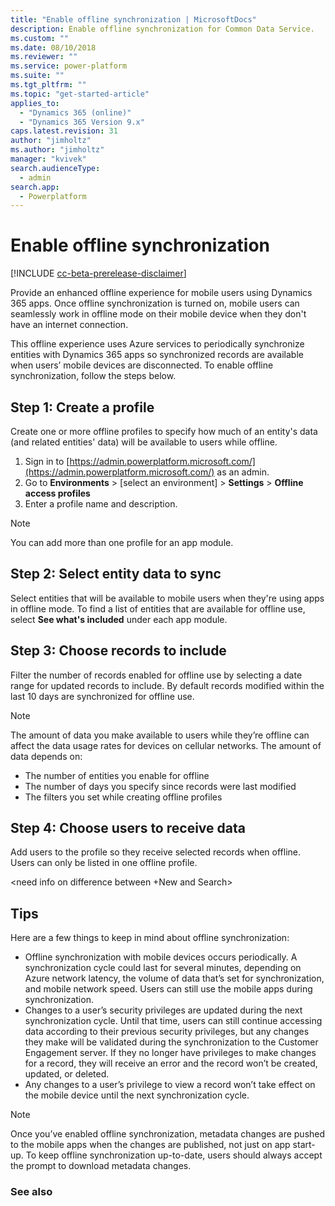 ```yaml
---
title: "Enable offline synchronization | MicrosoftDocs"
description: Enable offline synchronization for Common Data Service.
ms.custom: ""
ms.date: 08/10/2018
ms.reviewer: ""
ms.service: power-platform
ms.suite: ""
ms.tgt_pltfrm: ""
ms.topic: "get-started-article"
applies_to: 
  - "Dynamics 365 (online)"
  - "Dynamics 365 Version 9.x"
caps.latest.revision: 31
author: "jimholtz"
ms.author: "jimholtz"
manager: "kvivek"
search.audienceType: 
  - admin
search.app: 
  - Powerplatform
---
```

# Enable offline synchronization

[!INCLUDE [cc-beta-prerelease-disclaimer](../includes/cc-beta-prerelease-disclaimer.md)]

Provide an enhanced offline experience for mobile users using Dynamics 365 apps. Once offline synchronization is turned on, mobile users can seamlessly work in offline mode on their mobile device when they don't have an internet connection.

This offline experience uses Azure services to periodically synchronize entities with Dynamics 365 apps so synchronized records are available when users’ mobile devices are disconnected. To enable offline synchronization, follow the steps below.

## Step 1: Create a profile

Create one or more offline profiles to specify how much of an entity's data (and related entities' data) will be available to users while offline.

1. Sign in to [https://admin.powerplatform.microsoft.com/](https://admin.powerplatform.microsoft.com/) as an admin. 
2. Go to **Environments** > [select an environment] > **Settings** > **Offline access profiles**
3. Enter a profile name and description.

<insert image>

> [!NOTE]
> You can add more than one profile for an app module.

## Step 2: Select entity data to sync

Select entities that will be available to mobile users when they're using apps in offline mode. To find a list of entities that are available for offline use, select **See what's included** under each app module.

<insert image>

## Step 3: Choose records to include

Filter the number of records enabled for offline use by selecting a date range for updated records to include. By default records modified within the last 10 days are synchronized for offline use.

<insert image>

> [!NOTE]
> The amount of data you make available to users while they’re offline can affect the data usage rates for devices on cellular networks. The amount of data depends on:
> - The number of entities you enable for offline
> - The number of days you specify since records were last modified
> - The filters you set while creating offline profiles

## Step 4: Choose users to receive data

Add users to the profile so they receive selected records when offline. Users can only be listed in one offline profile.

<need info on difference between +New and Search>

## Tips

Here are a few things to keep in mind about offline synchronization:

- Offline synchronization with mobile devices occurs periodically. A synchronization cycle could last for several minutes, depending on Azure network latency, the volume of data that’s set for synchronization, and mobile network speed. Users can still use the mobile apps during synchronization.
- Changes to a user’s security privileges are updated during the next synchronization cycle. Until that time, users can still continue accessing data according to their previous security privileges, but any changes they make will be validated during the synchronization to the Customer Engagement server. If they no longer have privileges to make changes for a record, they will receive an error and the record won’t be created, updated, or deleted.
- Any changes to a user’s privilege to view a record won’t take effect on the mobile device until the next synchronization cycle.

> [!NOTE]
> Once you’ve enabled offline synchronization, metadata changes are pushed to the mobile apps when the changes are published, not just on app start-up. To keep offline synchronization up-to-date, users should always accept the prompt to download metadata changes.

### See also
